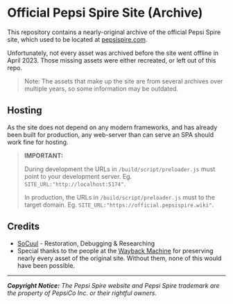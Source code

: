 # Official Pepsi Spire Site (Archive)  

This repository contains a nearly-original archive of the official Pepsi Spire site, which used to be located at [pepsispire.com](https://pepsispire.com).  

Unfortunately, not every asset was archived before the site went offline in April 2023.  Those missing assets were either recreated, or left out of this repo.  


> Note: The assets that make up the site are from several archives over multiple years, so some information may be outdated.  


## Hosting  

As the site does not depend on any modern frameworks, and has already been built for production, any web-server than can serve an SPA should work fine for hosting.

> **IMPORTANT:**
> 
> During development the URLs in `/build/script/preloader.js` must point to your development server. Eg. `SITE_URL:"http://localhost:5174"`.
>
> In production, the URLs in `/build/script/preloader.js` must to the target domain. Eg. `SITE_URL:"https://official.pepsispire.wiki"`.


## Credits  

- [SoCuul](https://github.com/socuul) - Restoration, Debugging & Researching  
- Special thanks to the people at the [Wayback Machine](https://web.archive.org/) for preserving nearly every asset of the original site. Without them, none of this would have been possible.  


---  


***Copyright Notice:*** 
*The Pepsi Spire website and Pepsi Spire trademark are the property of PepsiCo Inc. or their rightful owners.*